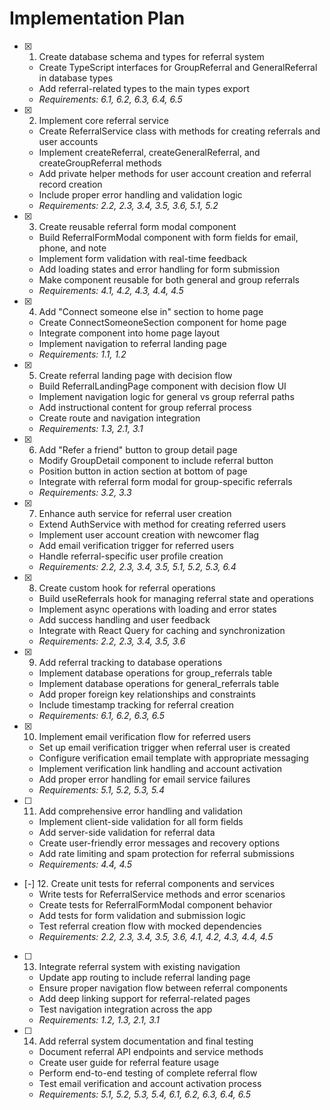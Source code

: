 # Implementation Plan

- [x] 1. Create database schema and types for referral system
  - Create TypeScript interfaces for GroupReferral and GeneralReferral in database types
  - Add referral-related types to the main types export
  - _Requirements: 6.1, 6.2, 6.3, 6.4, 6.5_

- [x] 2. Implement core referral service
  - Create ReferralService class with methods for creating referrals and user accounts
  - Implement createReferral, createGeneralReferral, and createGroupReferral methods
  - Add private helper methods for user account creation and referral record creation
  - Include proper error handling and validation logic
  - _Requirements: 2.2, 2.3, 3.4, 3.5, 3.6, 5.1, 5.2_

- [x] 3. Create reusable referral form modal component
  - Build ReferralFormModal component with form fields for email, phone, and note
  - Implement form validation with real-time feedback
  - Add loading states and error handling for form submission
  - Make component reusable for both general and group referrals
  - _Requirements: 4.1, 4.2, 4.3, 4.4, 4.5_

- [x] 4. Add "Connect someone else in" section to home page
  - Create ConnectSomeoneSection component for home page
  - Integrate component into home page layout
  - Implement navigation to referral landing page
  - _Requirements: 1.1, 1.2_

- [x] 5. Create referral landing page with decision flow
  - Build ReferralLandingPage component with decision flow UI
  - Implement navigation logic for general vs group referral paths
  - Add instructional content for group referral process
  - Create route and navigation integration
  - _Requirements: 1.3, 2.1, 3.1_

- [x] 6. Add "Refer a friend" button to group detail page
  - Modify GroupDetail component to include referral button
  - Position button in action section at bottom of page
  - Integrate with referral form modal for group-specific referrals
  - _Requirements: 3.2, 3.3_

- [x] 7. Enhance auth service for referral user creation
  - Extend AuthService with method for creating referred users
  - Implement user account creation with newcomer flag
  - Add email verification trigger for referred users
  - Handle referral-specific user profile creation
  - _Requirements: 2.2, 2.3, 3.4, 3.5, 5.1, 5.2, 5.3, 6.4_

- [x] 8. Create custom hook for referral operations
  - Build useReferrals hook for managing referral state and operations
  - Implement async operations with loading and error states
  - Add success handling and user feedback
  - Integrate with React Query for caching and synchronization
  - _Requirements: 2.2, 2.3, 3.4, 3.5, 3.6_

- [x] 9. Add referral tracking to database operations
  - Implement database operations for group_referrals table
  - Implement database operations for general_referrals table
  - Add proper foreign key relationships and constraints
  - Include timestamp tracking for referral creation
  - _Requirements: 6.1, 6.2, 6.3, 6.5_

- [x] 10. Implement email verification flow for referred users
  - Set up email verification trigger when referral user is created
  - Configure verification email template with appropriate messaging
  - Implement verification link handling and account activation
  - Add proper error handling for email service failures
  - _Requirements: 5.1, 5.2, 5.3, 5.4_

- [ ] 11. Add comprehensive error handling and validation
  - Implement client-side validation for all form fields
  - Add server-side validation for referral data
  - Create user-friendly error messages and recovery options
  - Add rate limiting and spam protection for referral submissions
  - _Requirements: 4.4, 4.5_

- [-] 12. Create unit tests for referral components and services
  - Write tests for ReferralService methods and error scenarios
  - Create tests for ReferralFormModal component behavior
  - Add tests for form validation and submission logic
  - Test referral creation flow with mocked dependencies
  - _Requirements: 2.2, 2.3, 3.4, 3.5, 3.6, 4.1, 4.2, 4.3, 4.4, 4.5_

- [ ] 13. Integrate referral system with existing navigation
  - Update app routing to include referral landing page
  - Ensure proper navigation flow between referral components
  - Add deep linking support for referral-related pages
  - Test navigation integration across the app
  - _Requirements: 1.2, 1.3, 2.1, 3.1_

- [ ] 14. Add referral system documentation and final testing
  - Document referral API endpoints and service methods
  - Create user guide for referral feature usage
  - Perform end-to-end testing of complete referral flow
  - Test email verification and account activation process
  - _Requirements: 5.1, 5.2, 5.3, 5.4, 6.1, 6.2, 6.3, 6.4, 6.5_
